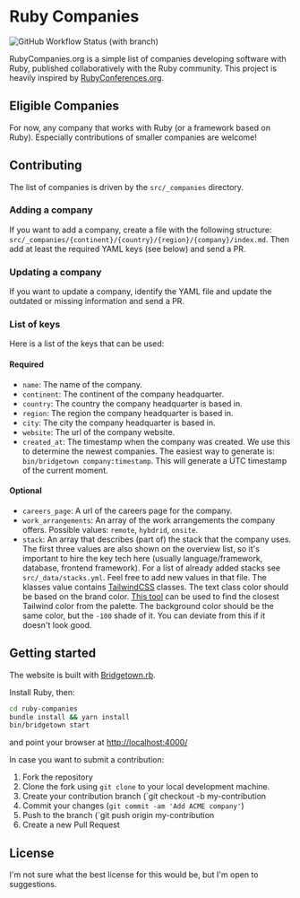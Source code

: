 # Ruby Companies

![GitHub Workflow Status (with branch)](https://img.shields.io/github/actions/workflow/status/calvinwalzel/ruby-companies/gh-pages.yml?branch=main)

RubyCompanies.org is a simple list of companies developing software with Ruby, published collaboratively with the Ruby community. This project is heavily inspired by [RubyConferences.org](https://rubyconferences.org/).

## Eligible Companies

For now, any company that works with Ruby (or a framework based on Ruby). Especially contributions of smaller companies are welcome!

## Contributing

The list of companies is driven by the `src/_companies` directory.

### Adding a company
If you want to add a company, create a file with the following structure: `src/_companies/{continent}/{country}/{region}/{company}/index.md`. Then add at least the required YAML keys (see below) and send a PR.

### Updating a company
If you want to update a company, identify the YAML file and update the outdated or missing information and send a PR.

### List of keys
Here is a list of the keys that can be used:

#### Required
- `name`: The name of the company.
- `continent`: The continent of the company headquarter.
- `country`: The country the company headquarter is based in.
- `region`: The region the company headquarter is based in.
- `city`: The city the company headquarter is based in.
- `website`: The url of the company website.
- `created_at`: The timestamp when the company was created. We use this to determine the newest companies. The easiest way to generate is: `bin/bridgetown company:timestamp`. This will generate a UTC timestamp of the current moment.

#### Optional
- `careers_page`: A url of the careers page for the company.
- `work_arrangements`: An array of the work arrangements the company offers. Possible values: `remote`, `hybdrid`, `onsite`.
- `stack`: An array that describes (part of) the stack that the company uses. The first three values are also shown on the overview list, so it's important to hire the key tech here (usually language/framework, database, frontend framework). For a list of already added stacks see `src/_data/stacks.yml`. Feel free to add new values in that file. The klasses value contains [TailwindCSS](https://tailwindcss.com) classes. The text class color should be based on the brand color. [This tool](https://find-nearest-tailwind-colour.netlify.app/) can be used to find the closest Tailwind color from the palette. The background color should be the same color, but the `-100` shade of it. You can deviate from this if it doesn't look good.

## Getting started

The website is built with [Bridgetown.rb](https://www.bridgetownrb.com/).

Install Ruby, then:

```bash
cd ruby-companies
bundle install && yarn install
bin/bridgetown start
```

and point your browser at [http://localhost:4000/](http://localhost:4000/)

In case you want to submit a contribution:
1. Fork the repository
2. Clone the fork using `git clone` to your local development machine.
3. Create your contribution branch (`git checkout -b my-contribution
4. Commit your changes (`git commit -am 'Add ACME company'`)
5. Push to the branch (`git push origin my-contribution
6. Create a new Pull Request

## License

I'm not sure what the best license for this would be, but I'm open to suggestions.
